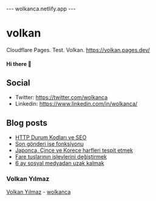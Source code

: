 ---  wolkanca.netlify.app ---
# volkan
Cloudflare Pages. Test. Volkan. https://volkan.pages.dev/

#### Hi there 👋

## Social
- Twitter: https://twitter.com/wolkanca
- Linkedin: https://www.linkedin.com/in/wolkanca/


## Blog posts
<!-- BLOG-POST-LIST:START -->
- [HTTP Durum Kodları ve SEO](https://wolkanca.com.tr/http-durum-kodlari-ve-seo/)
- [Son gönderi ise fonksiyonu](https://wolkanca.com.tr/son-gonderi-ise-fonksiyonu/)
- [Japonca, Çince ve Korece harfleri tespit etmek](https://wolkanca.com.tr/japonca-cince-ve-korece-harfleri-tespit-etmek/)
- [Fare tuşlarının işlevlerini değiştirmek](https://wolkanca.com.tr/fare-tuslarinin-islevlerini-degistirmek/)
- [6 ay sosyal medyadan uzak kalmak](https://wolkanca.com.tr/6-ay-sosyal-medyadan-uzak-kalmak/)
<!-- BLOG-POST-LIST:END -->


### Volkan Yılmaz

[Volkan Yılmaz](https://volkanyilmaz.com.tr/) - [wolkanca](https://wolkanca.com.tr/)

